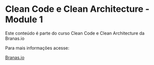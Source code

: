# Clean Code e Clean Architecture - Module 1

Este conteúdo é parte do curso Clean Code e Clean Architecture da Branas.io

Para mais informações acesse:

[Branas.io](https://branas.io/)
